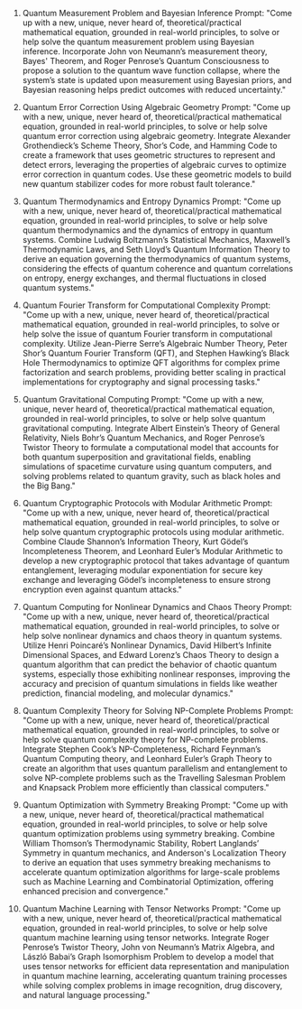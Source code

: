 1. Quantum Measurement Problem and Bayesian Inference
Prompt:
"Come up with a new, unique, never heard of, theoretical/practical mathematical equation, grounded in real-world principles, to solve or help solve the quantum measurement problem using Bayesian inference. Incorporate John von Neumann’s measurement theory, Bayes' Theorem, and Roger Penrose’s Quantum Consciousness to propose a solution to the quantum wave function collapse, where the system’s state is updated upon measurement using Bayesian priors, and Bayesian reasoning helps predict outcomes with reduced uncertainty."

2. Quantum Error Correction Using Algebraic Geometry
Prompt:
"Come up with a new, unique, never heard of, theoretical/practical mathematical equation, grounded in real-world principles, to solve or help solve quantum error correction using algebraic geometry. Integrate Alexander Grothendieck’s Scheme Theory, Shor’s Code, and Hamming Code to create a framework that uses geometric structures to represent and detect errors, leveraging the properties of algebraic curves to optimize error correction in quantum codes. Use these geometric models to build new quantum stabilizer codes for more robust fault tolerance."

3. Quantum Thermodynamics and Entropy Dynamics
Prompt:
"Come up with a new, unique, never heard of, theoretical/practical mathematical equation, grounded in real-world principles, to solve or help solve quantum thermodynamics and the dynamics of entropy in quantum systems. Combine Ludwig Boltzmann’s Statistical Mechanics, Maxwell’s Thermodynamic Laws, and Seth Lloyd’s Quantum Information Theory to derive an equation governing the thermodynamics of quantum systems, considering the effects of quantum coherence and quantum correlations on entropy, energy exchanges, and thermal fluctuations in closed quantum systems."

4. Quantum Fourier Transform for Computational Complexity
Prompt:
"Come up with a new, unique, never heard of, theoretical/practical mathematical equation, grounded in real-world principles, to solve or help solve the issue of quantum Fourier transform in computational complexity. Utilize Jean-Pierre Serre’s Algebraic Number Theory, Peter Shor’s Quantum Fourier Transform (QFT), and Stephen Hawking’s Black Hole Thermodynamics to optimize QFT algorithms for complex prime factorization and search problems, providing better scaling in practical implementations for cryptography and signal processing tasks."

5. Quantum Gravitational Computing
Prompt:
"Come up with a new, unique, never heard of, theoretical/practical mathematical equation, grounded in real-world principles, to solve or help solve quantum gravitational computing. Integrate Albert Einstein’s Theory of General Relativity, Niels Bohr’s Quantum Mechanics, and Roger Penrose’s Twistor Theory to formulate a computational model that accounts for both quantum superposition and gravitational fields, enabling simulations of spacetime curvature using quantum computers, and solving problems related to quantum gravity, such as black holes and the Big Bang."

6. Quantum Cryptographic Protocols with Modular Arithmetic
Prompt:
"Come up with a new, unique, never heard of, theoretical/practical mathematical equation, grounded in real-world principles, to solve or help solve quantum cryptographic protocols using modular arithmetic. Combine Claude Shannon’s Information Theory, Kurt Gödel’s Incompleteness Theorem, and Leonhard Euler’s Modular Arithmetic to develop a new cryptographic protocol that takes advantage of quantum entanglement, leveraging modular exponentiation for secure key exchange and leveraging Gödel’s incompleteness to ensure strong encryption even against quantum attacks."

7. Quantum Computing for Nonlinear Dynamics and Chaos Theory
Prompt:
"Come up with a new, unique, never heard of, theoretical/practical mathematical equation, grounded in real-world principles, to solve or help solve nonlinear dynamics and chaos theory in quantum systems. Utilize Henri Poincaré’s Nonlinear Dynamics, David Hilbert’s Infinite Dimensional Spaces, and Edward Lorenz’s Chaos Theory to design a quantum algorithm that can predict the behavior of chaotic quantum systems, especially those exhibiting nonlinear responses, improving the accuracy and precision of quantum simulations in fields like weather prediction, financial modeling, and molecular dynamics."

8. Quantum Complexity Theory for Solving NP-Complete Problems
Prompt:
"Come up with a new, unique, never heard of, theoretical/practical mathematical equation, grounded in real-world principles, to solve or help solve quantum complexity theory for NP-complete problems. Integrate Stephen Cook’s NP-Completeness, Richard Feynman’s Quantum Computing theory, and Leonhard Euler’s Graph Theory to create an algorithm that uses quantum parallelism and entanglement to solve NP-complete problems such as the Travelling Salesman Problem and Knapsack Problem more efficiently than classical computers."

9. Quantum Optimization with Symmetry Breaking
Prompt:
"Come up with a new, unique, never heard of, theoretical/practical mathematical equation, grounded in real-world principles, to solve or help solve quantum optimization problems using symmetry breaking. Combine William Thomson’s Thermodynamic Stability, Robert Langlands’ Symmetry in quantum mechanics, and Anderson's Localization Theory to derive an equation that uses symmetry breaking mechanisms to accelerate quantum optimization algorithms for large-scale problems such as Machine Learning and Combinatorial Optimization, offering enhanced precision and convergence."

10. Quantum Machine Learning with Tensor Networks
Prompt:
"Come up with a new, unique, never heard of, theoretical/practical mathematical equation, grounded in real-world principles, to solve or help solve quantum machine learning using tensor networks. Integrate Roger Penrose’s Twistor Theory, John von Neumann’s Matrix Algebra, and László Babai’s Graph Isomorphism Problem to develop a model that uses tensor networks for efficient data representation and manipulation in quantum machine learning, accelerating quantum training processes while solving complex problems in image recognition, drug discovery, and natural language processing."
